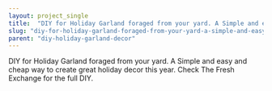 ```yaml
---
layout: project_single
title:  "DIY for Holiday Garland foraged from your yard. A Simple and easy and cheap way to create great holiday decor this year. Check The Fresh Exchange for the full DIY."
slug: "diy-for-holiday-garland-foraged-from-your-yard-a-simple-and-easy-and-cheap-way"
parent: "diy-holiday-garland-decor"
---
```

DIY for Holiday Garland foraged from your yard. A Simple and easy and cheap way to create great holiday decor this year. Check The Fresh Exchange for the full DIY.